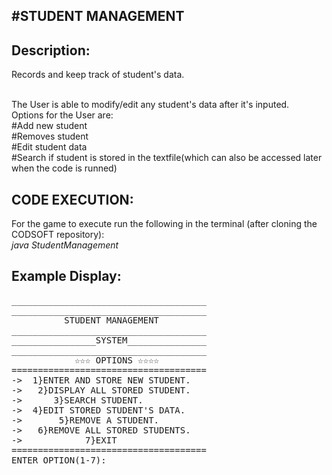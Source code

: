 #STUDENT MANAGEMENT
---------------------
Description:
-----
Records and keep track of student's data.

<br>
The User is able to modify/edit any student's data after it's inputed.
<br>
Options for the User are:<br>
#Add new student<br>
#Removes student<br>
#Edit student data<br>
#Search if student is stored in the textfile(which can also be accessed later when the code is runned)<br>


CODE EXECUTION:
---------------
For the game to execute run the following in the terminal (after cloning the CODSOFT repository):<br>
*java StudentManagement*

Example Display:
----
<pre>
_____________________________________
_____________________________________
          STUDENT MANAGEMENT    
_____________________________________
________________SYSTEM_______________
_____________________________________
            ☆☆☆ OPTIONS ☆☆☆☆         
=====================================
->  1}ENTER AND STORE NEW STUDENT.
->   2}DISPLAY ALL STORED STUDENT.
->      3}SEARCH STUDENT.
->  4}EDIT STORED STUDENT'S DATA.
->       5}REMOVE A STUDENT.
->   6}REMOVE ALL STORED STUDENTS. 
->            7}EXIT
=====================================
ENTER OPTION(1-7): 
</pre>

